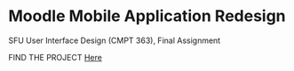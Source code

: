 # Moodle Mobile Application Redesign
SFU User Interface Design (CMPT 363), Final Assignment


FIND THE PROJECT [Here](https://www.figma.com/file/tt717KzWsi8U4QbHwgXqiu/CMPT-363-Final-Project?node-id=0%3A1)
